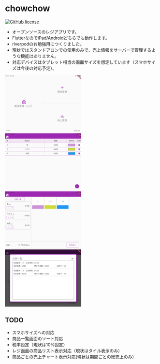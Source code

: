  # chowchow

 [![GitHub license](https://img.shields.io/github/license/suzukihund/chowchow)](https://github.com/suzukihund/chowchow/blob/master/LICENSE) 

- オープンソースのレジアプリです。
- FlutterなのでiPad/Androidどちらでも動作します。
- riverpodのお勉強用につくりました。
- 現状ではスタンドアロンでの使用のみで、売上情報をサーバーで管理するような機能はありません。
- 対応デバイスはタブレット相当の画面サイズを想定しています（スマホサイズは今後の対応予定）。

<img src="https://github.com/suzukihund/chowchow/blob/main/images/01.png" width="50%">
<img src="https://github.com/suzukihund/chowchow/blob/main/images/02.png" width="50%">
<img src="https://github.com/suzukihund/chowchow/blob/main/images/03.png" width="50%">
<img src="https://github.com/suzukihund/chowchow/blob/main/images/04.png" width="50%">

## TODO
* スマホサイズへの対応
* 商品一覧画面のソート対応
* 税率設定（現状は10%固定）
* レジ画面の商品リスト表示対応（現状はタイル表示のみ）
* 商品ごとの売上チャート表示対応(現状は期間ごとの総売上のみ）

